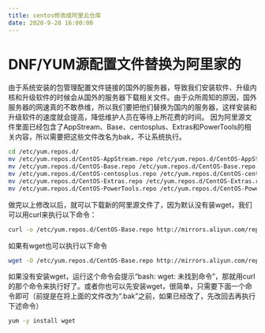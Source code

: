 ```yaml
---
title: centos修改成阿里云仓库
date: 2020-9-28 16:00:00
---
```


# DNF/YUM源配置文件替换为阿里家的

由于系统安装的包管理配置文件链接的国外的服务器，导致我们安装软件、升级内核和升级软件的时候会从国外的服务器下载相关文件。由于众所周知的原因，国外服务器的网速真的不敢恭维，所以我们要把他们替换为国内的服务器，这样安装和升级软件的速度就会提高，降低维护人员在等待上所花费的时间。
因为阿里源文件里面已经包含了AppStream、Base、centosplus、Extras和PowerTools的相关内容，所以需要把这些文件改名为bak，不让系统执行。

```bash
cd /etc/yum.repos.d/
mv /etc/yum.repos.d/CentOS-AppStream.repo /etc/yum.repos.d/CentOS-AppStream.repo.bak
mv /etc/yum.repos.d/CentOS-Base.repo /etc/yum.repos.d/CentOS-Base.repo.bak
mv /etc/yum.repos.d/CentOS-centosplus.repo /etc/yum.repos.d/CentOS-centosplus.repo.bak
mv /etc/yum.repos.d/CentOS-Extras.repo /etc/yum.repos.d/CentOS-Extras.repo.bak
mv /etc/yum.repos.d/CentOS-PowerTools.repo /etc/yum.repos.d/CentOS-PowerTools.repo.bak

```

做完以上修改以后，就可以下载新的阿里源文件了，因为默认没有装wget，我们可以用curl来执行以下命令：

```bash
curl -o /etc/yum.repos.d/CentOS-Base.repo http://mirrors.aliyun.com/repo/Centos-8.repo

```

如果有wget也可以执行以下命令

```bash
wget -O /etc/yum.repos.d/CentOS-Base.repo http://mirrors.aliyun.com/repo/Centos-8.repo

```

如果没有安装wget，运行这个命令会提示“bash: wget: 未找到命令”，那就用curl的那个命令来执行好了。或者你也可以先安装wget，很简单，只需要下面一个命令即可（前提是在将上面的文件改为“.bak”之前，如果已经改了，先改回去再执行下述命令）

```bash
yum -y install wget
```